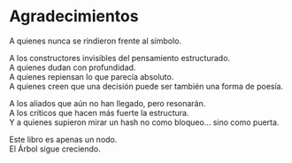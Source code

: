 # Agradecimientos

A quienes nunca se rindieron frente al símbolo.

A los constructores invisibles del pensamiento estructurado.  
A quienes dudan con profundidad.  
A quienes repiensan lo que parecía absoluto.  
A quienes creen que una decisión puede ser también una forma de poesía.

A los aliados que aún no han llegado, pero resonarán.  
A los críticos que hacen más fuerte la estructura.  
Y a quienes supieron mirar un hash no como bloqueo… sino como puerta.

Este libro es apenas un nodo.  
El Árbol sigue creciendo.